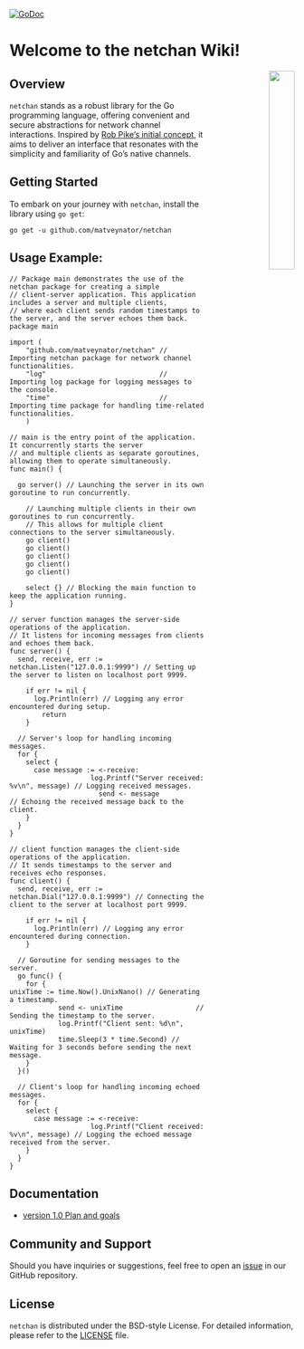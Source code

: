 [![GoDoc](https://godoc.org/github.com/matveynator/netchan?status.svg)](https://godoc.org/github.com/matveynator/netchan?flush=1)

# Welcome to the netchan Wiki!

<p align="right">
    <img align="right" property="og:image" src="https://repository-images.githubusercontent.com/710838463/86ad7361-2608-4a70-9197-e66883eb9914" width="30%">
</p>


## Overview
`netchan` stands as a robust library for the Go programming language, offering convenient and secure abstractions for network channel interactions. Inspired by [Rob Pike’s initial concept](https://github.com/matveynator/netchan-old), it aims to deliver an interface that resonates with the simplicity and familiarity of Go’s native channels.

## Getting Started
To embark on your journey with `netchan`, install the library using `go get`:

`go get -u github.com/matveynator/netchan`

## Usage Example:

```
// Package main demonstrates the use of the netchan package for creating a simple
// client-server application. This application includes a server and multiple clients,
// where each client sends random timestamps to the server, and the server echoes them back.
package main

import (
    "github.com/matveynator/netchan" // Importing netchan package for network channel functionalities.
    "log"                            // Importing log package for logging messages to the console.
    "time"                           // Importing time package for handling time-related functionalities.
    )

// main is the entry point of the application. It concurrently starts the server
// and multiple clients as separate goroutines, allowing them to operate simultaneously.
func main() {

  go server() // Launching the server in its own goroutine to run concurrently.

    // Launching multiple clients in their own goroutines to run concurrently.
    // This allows for multiple client connections to the server simultaneously.
    go client()
    go client()
    go client()
    go client()
    go client()

    select {} // Blocking the main function to keep the application running.
}

// server function manages the server-side operations of the application.
// It listens for incoming messages from clients and echoes them back.
func server() {
  send, receive, err := netchan.Listen("127.0.0.1:9999") // Setting up the server to listen on localhost port 9999.

    if err != nil {
      log.Println(err) // Logging any error encountered during setup.
        return
    }

  // Server's loop for handling incoming messages.
  for {
    select {
      case message := <-receive:
                    log.Printf("Server received: %v\n", message) // Logging received messages.
                      send <- message                              // Echoing the received message back to the client.
    }
  }
}

// client function manages the client-side operations of the application.
// It sends timestamps to the server and receives echo responses.
func client() {
  send, receive, err := netchan.Dial("127.0.0.1:9999") // Connecting the client to the server at localhost port 9999.

    if err != nil {
      log.Println(err) // Logging any error encountered during connection.
    }

  // Goroutine for sending messages to the server.
  go func() {
    for {
unixTime := time.Now().UnixNano() // Generating a timestamp.
            send <- unixTime                  // Sending the timestamp to the server.
            log.Printf("Client sent: %d\n", unixTime)
            time.Sleep(3 * time.Second) // Waiting for 3 seconds before sending the next message.
    }
  }()

  // Client's loop for handling incoming echoed messages.
  for {
    select {
      case message := <-receive:
                    log.Printf("Client received: %v\n", message) // Logging the echoed message received from the server.
    }
  }
}
```

## Documentation
- [version 1.0 Plan and goals](wiki/v1-plan.md)

## Community and Support
Should you have inquiries or suggestions, feel free to open an [issue](https://github.com/matveynator/netchan/issues) in our GitHub repository.

## License
`netchan` is distributed under the BSD-style License. For detailed information, please refer to the [LICENSE](https://github.com/matveynator/netchan/blob/master/LICENSE) file.

